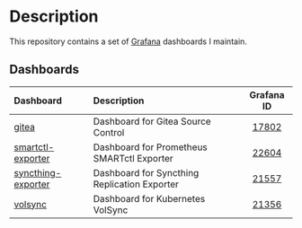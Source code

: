 # Description

This repository contains a set of [Grafana](https://github.com/grafana/grafana) dashboards I maintain.

## Dashboards

| Dashboard             | Description                     | Grafana ID |
|:---                   |:---                             |:----------:|
|[gitea](./gitea/)                            | Dashboard for Gitea Source Control  | [17802](https://grafana.com/grafana/dashboards/17802-gitea-dashbaord/)|
|[smartctl-exporter](./smartctl-exporter/)    | Dashboard for Prometheus SMARTctl Exporter | [22604](https://grafana.com/grafana/dashboards/22604-smartctl-exporter-dashboard/) |
|[syncthing-exporter](./syncthing-exporter/)  | Dashboard for Syncthing Replication Exporter| [21557](https://grafana.com/grafana/dashboards/21557-syncthing-exporter-0-3-7/)|
|[volsync](./volsync/) | Dashboard for Kubernetes VolSync | [21356](https://grafana.com/grafana/dashboards/21356-volsync-dashboard/)|
